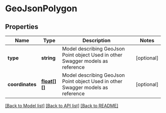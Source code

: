 # GeoJsonPolygon

## Properties
Name | Type | Description | Notes
------------ | ------------- | ------------- | -------------
**type** | **string** | Model describing GeoJson Point object Used in other Swagger models as reference | [optional] 
**coordinates** | [**float[][]**](array.md) | Model describing GeoJson Point object Used in other Swagger models as reference | [optional] 

[[Back to Model list]](../README.md#documentation-for-models) [[Back to API list]](../README.md#documentation-for-api-endpoints) [[Back to README]](../README.md)


